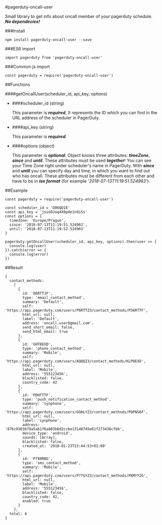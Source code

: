 #pagerduty-oncall-user

Small library to get info about oncall member of your pagerduty schedule. ***No dependecies!***

###Install

```
npm install pagerduty-oncall-user --save
```

###ES6 import

```
import pagerduty from 'pagerduty-oncall-user'
```

###Common js import

```
const pagerduty = require('pagerduty-oncall-user')
```

##Functions

####getOncallUser(scheduler_id, api_key, options)

- ####scheduler_id (string)

    This parameter is ***required***, It represents the ID which you can find in the URL address of the scheduler in PagerDuty.

- ####api_key (string)

    This parameter is ***required***. 
    
- ####options (object)

    This parameter is ***optional***. Object knows three attributes: ***timeZone***, ***since*** and ***until***. These attributes 
    must be used ***together***! You can see your Time Zone right under scheduler's name in PagerDuty. With ***since*** and ***until*** you can 
    specify day and time, in which you want to find out who has oncall. These attributes must be different from each other and have to be in
    ***iso format*** (for example _'2018-07-13T11:19:51.524963'_).

##Example

```
const pagerduty = require('pagerduty-oncall-user')

const scheduler_id = 'O86QD1E'
const api_key = 'jsusDJoq4X9p4e1n9i5s'
const options = {
  timeZone: 'Europe/Prague',
  since: '2018-07-13T11:19:51.524963',
  until: '2018-07-13T11:19:52.524963'
}

pagerduty.getOncallUser(scheduler_id, api_key, options).then(user => {
  console.log(user)
}).catch(error => {
  console.log(error)
})

```

##Result
```
{ 
  contact_methods:
    [ 
      { 
        id: 'O6RTTJF',
        type: 'email_contact_method',
        summary: 'Default',
        self: 'https://api.pagerduty.com/users/P6RTTZ3/contact_methods/P56RTTF',
        html_url: null,
        label: 'Default',  
        address: 'oncall.user@gmail.com',
        send_short_email: false,
        send_html_email: true 
      },
      { 
        id: 'GHT8EXD',
        type: 'phone_contact_method',
        summary: 'Mobile',
        self: 'https://api.pagerduty.com/users/AQQQZ3/contact_methods/KLPOEXD',
        html_url: null,
        label: 'Mobile',
        address: '555123456',
        blacklisted: false,
        country_code: 42
      },
      { 
        id: 'PDHTTTF',
        type: 'push_notification_contact_method',
        summary: 'synphone',
        self: 'https://api.pagerduty.com/users/GOALYZ3/contact_methods/PDPNS6F',
        html_url: null,
        label: 'synphone',
        address: '876c9303b70a5ab1f6a803b6d2ccbe13140745e61f273438cfbb',
        device_type: 'android',
        sounds: [Array],
        blacklisted: false,
        created_at: '2018-01-23T23:44:53+01:00' 
      },
      { 
        id: 'P788RBG',
        type: 'sms_contact_method',
        summary: 'Mobile',
        self: 'https://api.pagerduty.com/users/P77GYZ3/contact_methods/PKMYYZG',
        html_url: null,
        label: 'Mobile',
        address: '555123456',
        blacklisted: false,
        country_code: 42,
        enabled: true 
      } 
    ],
  total: 4 
}
```